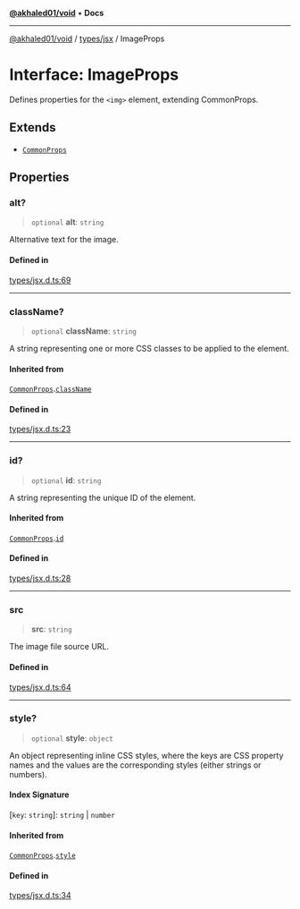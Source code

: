 [**@akhaled01/void**](../../../README.md) • **Docs**

***

[@akhaled01/void](../../../README.md) / [types/jsx](../README.md) / ImageProps

# Interface: ImageProps

Defines properties for the `<img>` element, extending CommonProps.

## Extends

- [`CommonProps`](CommonProps.md)

## Properties

### alt?

> `optional` **alt**: `string`

Alternative text for the image.

#### Defined in

[types/jsx.d.ts:69](https://github.com/akhaled01/vortex/blob/6129b4a0bc7b35d178a4a45ea59f5942bbd0b23a/core/types/jsx.d.ts#L69)

***

### className?

> `optional` **className**: `string`

A string representing one or more CSS classes to be applied to the element.

#### Inherited from

[`CommonProps`](CommonProps.md).[`className`](CommonProps.md#classname)

#### Defined in

[types/jsx.d.ts:23](https://github.com/akhaled01/vortex/blob/6129b4a0bc7b35d178a4a45ea59f5942bbd0b23a/core/types/jsx.d.ts#L23)

***

### id?

> `optional` **id**: `string`

A string representing the unique ID of the element.

#### Inherited from

[`CommonProps`](CommonProps.md).[`id`](CommonProps.md#id)

#### Defined in

[types/jsx.d.ts:28](https://github.com/akhaled01/vortex/blob/6129b4a0bc7b35d178a4a45ea59f5942bbd0b23a/core/types/jsx.d.ts#L28)

***

### src

> **src**: `string`

The image file source URL.

#### Defined in

[types/jsx.d.ts:64](https://github.com/akhaled01/vortex/blob/6129b4a0bc7b35d178a4a45ea59f5942bbd0b23a/core/types/jsx.d.ts#L64)

***

### style?

> `optional` **style**: `object`

An object representing inline CSS styles, where the keys are CSS property names and
the values are the corresponding styles (either strings or numbers).

#### Index Signature

 \[`key`: `string`\]: `string` \| `number`

#### Inherited from

[`CommonProps`](CommonProps.md).[`style`](CommonProps.md#style)

#### Defined in

[types/jsx.d.ts:34](https://github.com/akhaled01/vortex/blob/6129b4a0bc7b35d178a4a45ea59f5942bbd0b23a/core/types/jsx.d.ts#L34)

